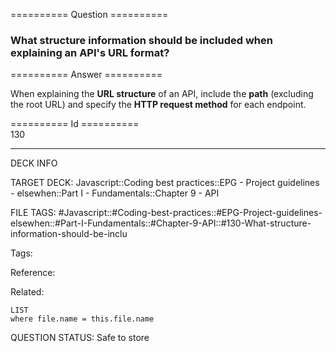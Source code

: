 ========== Question ==========  

### What structure information should be included when explaining an API's URL format?  

========== Answer ==========  

When explaining the **URL structure** of an API, include the **path** (excluding the root URL) and specify the **HTTP request method** for each endpoint.

========== Id ==========  
130

---

DECK INFO

TARGET DECK: Javascript::Coding best practices::EPG - Project guidelines - elsewhen::Part I - Fundamentals::Chapter 9 - API

FILE TAGS: #Javascript::#Coding-best-practices::#EPG-Project-guidelines-elsewhen::#Part-I-Fundamentals::#Chapter-9-API::#130-What-structure-information-should-be-inclu

Tags:

Reference:

Related:

```dataview
LIST
where file.name = this.file.name
```

QUESTION STATUS: Safe to store
